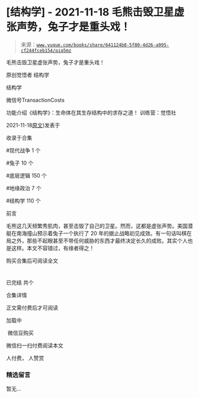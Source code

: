 # [结构学] - 2021-11-18 毛熊击毁卫星虚张声势，兔子才是重头戏！

> 来源：[`www.yuque.com/books/share/641124b8-5f80-4d26-a995-cf244fceb154/oiq5mz`](https://www.yuque.com/books/share/641124b8-5f80-4d26-a995-cf244fceb154/oiq5mz)



毛熊击毁卫星虚张声势，兔子才是重头戏！ 

原创觉悟者 结构学 

结构学 

微信号TransactionCosts 

功能介绍《结构学》：生命体在其生存结构中的求存之道！ 训练营：觉悟社 

2021-11-18[原文](https://mp.weixin.qq.com/s?__biz=MzIzMDYwOTM0Mg==&mid=2247486669&idx=1&sn=dbcf25827621743d0d3b5c3abdcb73c2&chksm=e8b1941cdfc61d0aa787095f2852f6249b2a0114b1a721bc70a0f3c945e775977a1899e1e8b0#rd))发表于 

收录于合集 

#现代战争 1 个 

#兔子 10 个 

#底层逻辑 150 个 

#地缘政治 7 个 

#结构学 110 个 

前言 

毛熊这几天频繁秀肌肉，甚至击毁了自己的卫星。然而，这都是虚张声势。美国潜艇在南海撞山预示着兔子一个执行了 20 年的据止战略初见成效。有一句话叫棋在局之外，那些不起眼甚至不带任何威胁的东西才最终决定长久的成败。其实个人也是这样。本文不容错过，有缘者得之！ 

购买合集后可阅读全文 

# 

已完结 共个 

合集详情 

正文需付费后才可阅读 

加载中 

 微信豆购买 

微信扫一扫付费阅读本文 

人付费， 人赞赏 

### 精选留言 

暂无...